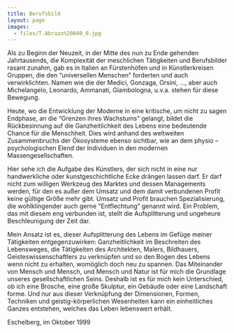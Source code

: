 ```yaml
---
title: Berufsbild
layout: page
images:
  - files/T.Abrazo%20840_0.jpg
---
```


Als zu Beginn der Neuzeit, in der Mitte des nun zu Ende gehenden Jahrtausends, die Komplexität der meschlichen Tätigkeiten und Berufsbilder rasant zunahm, gab es in Italien an Fürstenhöfen und in Künstlerkreisen Gruppen, die den “universellen Menschen” forderten und auch verwirklichten. Namen wie die der Medici, Gonzaga, Orsini, …, aber auch Michelangelo, Leonardo, Ammanati, Giambologna, u.v.a. stehen für diese Bewegung.

Heute, wo die Entwicklung der Moderne in eine kritische, um nicht zu sagen Endphase, an die “Grenzen ihres Wachstums” gelangt, bildet die Rückbesinnung auf die Ganzheitlichkeit des Lebens eine bedeutende Chance für die Menschheit. Dies wird anhand des weltweiten Zusammenbruchs der Ökosysteme ebenso sichtbar, wie an dem physio – psychologischen Elend der Individuen in den modernen Massengesellschaften.

Hier sehe ich die Aufgabe des Künstlers, der sich nicht in eine nur handwerkliche oder kunstgeschichtliche Ecke drängen lassen darf. Er darf nicht zum willigen Werkzeug des Marktes und dessen Managements werden, für den es außer dem Umsatz und dem damit verbundenen Profit keine gültige Größe mehr gibt. Umsatz und Profit brauchen Spezialisierung, die wohlklingender auch gerne “Entflechtung” genannt wird. Ein Problem, das mit diesem eng verbunden ist, stellt die Aufsplitterung und ungeheure Beschleunigung der Zeit dar.

Mein Ansatz ist es, dieser Aufsplitterung des Lebens im Gefüge meiner Tätigkeiten entgegenzuwirken: Ganzheitlichkeit im Beschreiten des Lebensweges, die Tätigkeiten des Architekten, Malers, Bildhauers, Geisteswissenschaftlers zu verknüpfen und so den Bogen des Lebens wenn nicht zu erhalten, womöglich doch neu zu spannen. Das Miteinander von Mensch und Mensch, und Mensch und Natur ist für mich die Grundlage unseres gesellschaftlichen Seins. Deshalb ist es für mich kein Unterschied, ob ich eine Brosche, eine große Skulptur, ein Gebäude oder eine Landschaft forme. Und nur aus dieser Verknüpfung der Dimensionen, Formen, Techniken und geistig-körperlichen Wesenheiten kann ein einheitliches Ganzes entstehen, welches das Leben lebenswert erhält.

Eschelberg, im Oktober 1999
